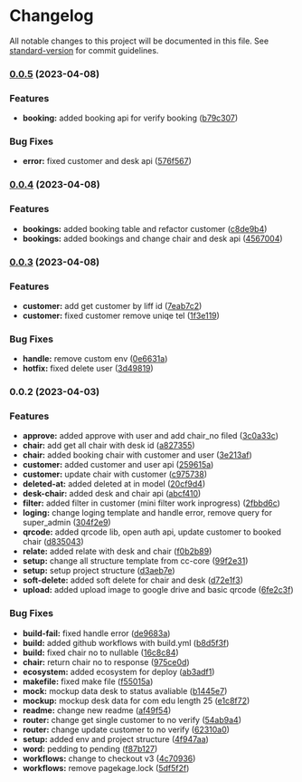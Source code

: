 # Changelog

All notable changes to this project will be documented in this file. See [standard-version](https://github.com/conventional-changelog/standard-version) for commit guidelines.

### [0.0.5](https://github.com/Tweed-tech/com-edu-reuion-core/compare/v0.0.4...v0.0.5) (2023-04-08)


### Features

* **booking:** added booking api for verify booking ([b79c307](https://github.com/Tweed-tech/com-edu-reuion-core/commit/b79c307bbb139917eec715a98ba647430c930976))


### Bug Fixes

* **error:** fixed customer and desk api ([576f567](https://github.com/Tweed-tech/com-edu-reuion-core/commit/576f5677a65466fcb7e0ef533ee1602c2eddd880))

### [0.0.4](https://github.com/Tweed-tech/com-edu-reuion-core/compare/v0.0.3...v0.0.4) (2023-04-08)


### Features

* **bookings:** added booking table and refactor customer ([c8de9b4](https://github.com/Tweed-tech/com-edu-reuion-core/commit/c8de9b447bc8d19052d65ae813e8a99c7b106430))
* **bookings:** added bookings and change chair and desk api ([4567004](https://github.com/Tweed-tech/com-edu-reuion-core/commit/45670047b67b0557dff10b7e091fc6250cb9e0cc))

### [0.0.3](https://github.com/Tweed-tech/com-edu-reuion-core/compare/v0.0.2...v0.0.3) (2023-04-08)


### Features

* **customer:** add get customer by liff id ([7eab7c2](https://github.com/Tweed-tech/com-edu-reuion-core/commit/7eab7c29f16df5ba75cb92150377961755daa86b))
* **customer:** fixed customer remove uniqe tel ([1f3e119](https://github.com/Tweed-tech/com-edu-reuion-core/commit/1f3e119ac76f92bb032c1dc5646f3e78b37ce702))


### Bug Fixes

* **handle:** remove custom env ([0e6631a](https://github.com/Tweed-tech/com-edu-reuion-core/commit/0e6631af8a6758ac0b5e2714aeb4bbb04fcf55bd))
* **hotfix:** fixed delete user ([3d49819](https://github.com/Tweed-tech/com-edu-reuion-core/commit/3d49819c49f0479ae0afc08cc01972875d06c177))

### 0.0.2 (2023-04-03)


### Features

* **approve:** added approve with user and add chair_no filed ([3c0a33c](https://github.com/Tweed-tech/com-edu-reuion-core/commit/3c0a33c04d4eded28e46271774ad4ea86f381205))
* **chair:** add get all chair with desk id ([a827355](https://github.com/Tweed-tech/com-edu-reuion-core/commit/a827355e5b552626fa864b4a1ccadd9a41a8bb5d))
* **chair:** added booking chair with customer and user ([3e213af](https://github.com/Tweed-tech/com-edu-reuion-core/commit/3e213af9d9f13645703b44a813ba6eecb57a5648))
* **customer:** added customer and user api ([259615a](https://github.com/Tweed-tech/com-edu-reuion-core/commit/259615a54a2115665d5f3c00e4544941f19b74df))
* **customer:** update chair with customer ([c975738](https://github.com/Tweed-tech/com-edu-reuion-core/commit/c975738abc114830d4debd893c68c0cfd8e3541a))
* **deleted-at:** added deleted at in model ([20cf9d4](https://github.com/Tweed-tech/com-edu-reuion-core/commit/20cf9d4b8c42da46737444e969f50415f5a65fe3))
* **desk-chair:** added desk and chair api ([abcf410](https://github.com/Tweed-tech/com-edu-reuion-core/commit/abcf410c12fa5e6d4ab66d7c4526cd1f58575253))
* **filter:** added filter in customer (mini filter work inprogress) ([2fbbd6c](https://github.com/Tweed-tech/com-edu-reuion-core/commit/2fbbd6cfb1295f6414255a64f79a36958a7b6f8f))
* **loging:** change loging template and handle error, remove query for super_admin ([304f2e9](https://github.com/Tweed-tech/com-edu-reuion-core/commit/304f2e9b2e0b0e209798d4ee29fb9e8532930755))
* **qrcode:** added qrcode lib, open auth api, update customer to booked chair ([d835043](https://github.com/Tweed-tech/com-edu-reuion-core/commit/d835043fc922c9c3ad4d8eb57bd0abc445219cd2))
* **relate:** added relate with desk and chair ([f0b2b89](https://github.com/Tweed-tech/com-edu-reuion-core/commit/f0b2b899c13b41c8891495d4912be70a658d8c6f))
* **setup:** change all structure template from cc-core ([99f2e31](https://github.com/Tweed-tech/com-edu-reuion-core/commit/99f2e31a869172ec28b0599d1a92559ba4ffd0fd))
* **setup:** setup project structure ([d3aeb7e](https://github.com/Tweed-tech/com-edu-reuion-core/commit/d3aeb7e1a39bb5460c945cb7471e8ba70ff61025))
* **soft-delete:** added soft delete for chair and desk ([d72e1f3](https://github.com/Tweed-tech/com-edu-reuion-core/commit/d72e1f329ebed8784c0d033163d6ea4bf15e441d))
* **upload:** added upload image to google drive and basic qrcode ([6fe2c3f](https://github.com/Tweed-tech/com-edu-reuion-core/commit/6fe2c3f73bf26b6cf40ed1f90a067e246bd18776))


### Bug Fixes

* **build-fail:** fixed handle error ([de9683a](https://github.com/Tweed-tech/com-edu-reuion-core/commit/de9683a914a9325138a8f937f66431ef76776150))
* **build:** added github workflows with build.yml ([b8d5f3f](https://github.com/Tweed-tech/com-edu-reuion-core/commit/b8d5f3f721baf9e2627be124d8560028d8669905))
* **build:** fixed chair no to nullable ([16c8c84](https://github.com/Tweed-tech/com-edu-reuion-core/commit/16c8c8431c926e21a3e83b7650e08b46938433c6))
* **chair:** return chair no to response ([975ce0d](https://github.com/Tweed-tech/com-edu-reuion-core/commit/975ce0dde6fc661ac2bc3161b90c652aea04c474))
* **ecosystem:** added ecosystem for deploy ([ab3adf1](https://github.com/Tweed-tech/com-edu-reuion-core/commit/ab3adf1a43791ae77591353dffe263bd8bbfc18b))
* **makefile:** fixed make file ([f55015a](https://github.com/Tweed-tech/com-edu-reuion-core/commit/f55015a2fb9395daff8d2eaed24558fdab4ce907))
* **mock:** mockup data desk to status avaliable ([b1445e7](https://github.com/Tweed-tech/com-edu-reuion-core/commit/b1445e7713c68008120e20961fb62137d7beab74))
* **mockup:** mockup desk data for com edu length 25 ([e1c8f72](https://github.com/Tweed-tech/com-edu-reuion-core/commit/e1c8f72c1586f8aaf92abde66083882a2185a081))
* **readme:** change new readme ([af49f54](https://github.com/Tweed-tech/com-edu-reuion-core/commit/af49f544c80cb2ac28caf379a57120969e574d0b))
* **router:** change get single customer to no verify ([54ab9a4](https://github.com/Tweed-tech/com-edu-reuion-core/commit/54ab9a40cc0c0a3ebd34a633d36d3b2a7d04b75e))
* **router:** change update customer to no verify ([62310a0](https://github.com/Tweed-tech/com-edu-reuion-core/commit/62310a0c3e4bccc3436a3f8190a1d1ee51048e2e))
* **setup:** added env and project structure ([4f947aa](https://github.com/Tweed-tech/com-edu-reuion-core/commit/4f947aa0d3da191f732585f323203e8ec0866243))
* **word:** pedding to pending ([f87b127](https://github.com/Tweed-tech/com-edu-reuion-core/commit/f87b1279fc80305d76a5f0a797a862a1dac3a2a4))
* **workflows:** change to checkout v3 ([4c70936](https://github.com/Tweed-tech/com-edu-reuion-core/commit/4c70936a5b9cf1205c4ec543966faa60bb23a5a0))
* **workflows:** remove pagekage.lock ([5df5f2f](https://github.com/Tweed-tech/com-edu-reuion-core/commit/5df5f2f74f91fed416aa1dd7ce3570e9c4605cc8))
